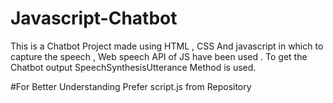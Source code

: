 # Javascript-Chatbot
This is a Chatbot Project made using HTML , CSS And javascript in which to capture the speech , Web speech API of JS have been used .
To get the Chatbot output SpeechSynthesisUtterance Method is used.

#For Better Understanding
Prefer script.js from Repository
